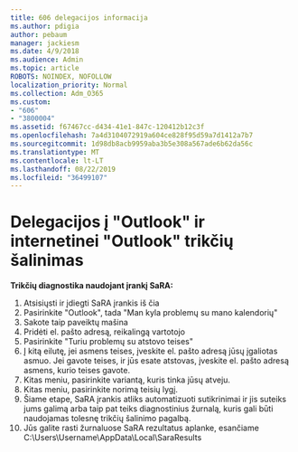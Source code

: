 ```yaml
---
title: 606 delegacijos informacija
ms.author: pdigia
author: pebaum
manager: jackiesm
ms.date: 4/9/2018
ms.audience: Admin
ms.topic: article
ROBOTS: NOINDEX, NOFOLLOW
localization_priority: Normal
ms.collection: Adm_O365
ms.custom:
- "606"
- "3800004"
ms.assetid: f67467cc-d434-41e1-847c-120412b12c3f
ms.openlocfilehash: 7a4d3104072919a604ce828f95d59a7d1412a7b7
ms.sourcegitcommit: 1d98db8acb9959aba3b5e308a567ade6b62da56c
ms.translationtype: MT
ms.contentlocale: lt-LT
ms.lasthandoff: 08/22/2019
ms.locfileid: "36499107"
---
```

# <a name="troubleshooting-delegation-in-outlook-and-outlook-on-the-web"></a>Delegacijos į "Outlook" ir internetinei "Outlook" trikčių šalinimas

**Trikčių diagnostika naudojant įrankį SaRA:**

1. Atsisiųsti ir įdiegti SaRA įrankis iš čia
1. Pasirinkite "Outlook", tada "Man kyla problemų su mano kalendorių"
1. Sakote taip paveiktų mašina
1. Pridėti el. pašto adresą, reikalingą vartotojo
1. Pasirinkite "Turiu problemų su atstovo teises"
1. Į kitą eilutę, jei asmens teises, įveskite el. pašto adresą jūsų įgaliotas asmuo. Jei gavote teises, ir jūs esate atstovas, įveskite el. pašto adresą asmens, kurio teises gavote.
1. Kitas meniu, pasirinkite variantą, kuris tinka jūsų atveju.
1. Kitas meniu, pasirinkite norimą teisių lygį.
1. Šiame etape, SaRA įrankis atliks automatizuoti sutikrinimai ir jis suteiks jums galimą arba taip pat teiks diagnostinius žurnalą, kuris gali būti naudojamas tolesnę trikčių šalinimo pagalbą.
1. Jūs galite rasti žurnaluose SaRA rezultatus aplanke, esančiame C:\Users\Username\AppData\Local\SaraResults
